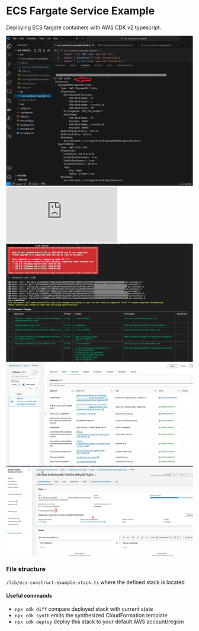 # ECS Fargate Service Example

Deploying ECS fargate containers with AWS CDK v2 typescript.

![Example of the cdk synth ](https://github.com/clarizalooktech/cdk-ecs-fargate-example/blob/master/assets/cdksynth.JPG)
![Cdk synth json file ](https://github.com/clarizalooktech/cdk-ecs-fargate-example/blob/master/assets/cdk_synth.json)
![Cdk Deploy ](https://github.com/clarizalooktech/cdk-ecs-fargate-example/blob/master/assets/cdkdeploy.jpg)
![How it looks like in CloudFormation ](https://github.com/clarizalooktech/cdk-ecs-fargate-example/blob/master/assets/how_it_looks_in_cloudformation_stack.jpg)
![How the ECS looked like ](https://github.com/clarizalooktech/cdk-ecs-fargate-example/blob/master/assets/how_ecs_server_looks_inside_cluster.jpg)



### File structure

`/lib/ecs-construct-example-stack.ts` where the defined stack is located

#### Useful commands

* `npx cdk diff`    compare deployed stack with current state
* `npx cdk synth`   emits the synthesized CloudFormation template
* `npx cdk deploy`  deploy this stack to your default AWS account/region
